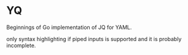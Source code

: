 YQ
==

Beginnings of Go implementation of JQ for YAML.

only syntax highlighting if piped inputs is supported and it is probably 
incomplete.
